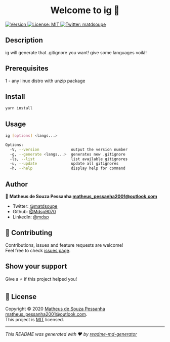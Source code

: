 <h1 align="center">Welcome to ig 👋</h1>
<p>
  <a href="https://www.npmjs.com/package/ig" target="_blank">
    <img alt="Version" src="https://img.shields.io/npm/v/ig.svg">
  </a>
  <a href="a" target="_blank">
    <img alt="License: MIT" src="https://img.shields.io/badge/License-MIT-yellow.svg" />
  </a>
  <a href="https://twitter.com/matdsoupe" target="_blank">
    <img alt="Twitter: matdsoupe" src="https://img.shields.io/twitter/follow/matdsoupe.svg?style=social" />
  </a>
</p>

## Description

ig will generate that .gitignore you want! give some languages voilá!

## Prerequisites

1 - any linux distro with unzip package

## Install

```sh
yarn install
```

## Usage

```sh
ig [options] <langs...>

Options:
  -V, --version              output the version number
  -g, --generate <langs...>  generates new .gitignore
  -ls, --list                list available gitignores
  -u, --update               update all gitignores
  -h, --help                 display help for command
```

## Author

👤 **Matheus de Souza Pessanha <matheus_pessanha2001@outlook.com>**

* Twitter: [@matdsoupe](https://twitter.com/matdsoupe)
* Github: [@Mdsp9070](https://github.com/Mdsp9070)
* LinkedIn: [@mdsp](https://linkedin.com/in/mdsp)

## 🤝 Contributing

Contributions, issues and feature requests are welcome!<br />Feel free to check [issues page](a). 

## Show your support

Give a ⭐️ if this project helped you!

## 📝 License

Copyright © 2020 [Matheus de Souza Pessanha <matheus_pessanha2001@outlook.com>](https://github.com/Mdsp9070).<br />
This project is [MIT](https://github.com/Mdsp9070/ig/blob/master/LICENSE) licensed.

***
_This README was generated with ❤️ by [readme-md-generator](https://github.com/kefranabg/readme-md-generator)_
